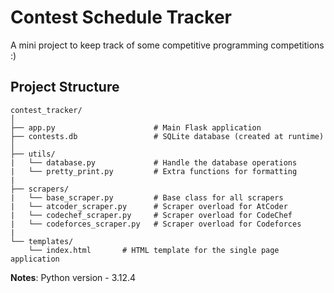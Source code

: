 # Contest Schedule Tracker

A mini project to keep track of some competitive programming competitions :)

## Project Structure

```
contest_tracker/
│
├── app.py                      # Main Flask application
├── contests.db                 # SQLite database (created at runtime)
│
├── utils/
|   └── database.py             # Handle the database operations
|   └── pretty_print.py         # Extra functions for formatting
|
├── scrapers/
|   └── base_scraper.py         # Base class for all scrapers
|   └── atcoder_scraper.py      # Scraper overload for AtCoder
|   └── codechef_scraper.py     # Scraper overload for CodeChef
|   └── codeforces_scraper.py   # Scraper overload for Codeforces
|
└── templates/
    └── index.html       # HTML template for the single page application
```

**Notes**: Python version - 3.12.4
